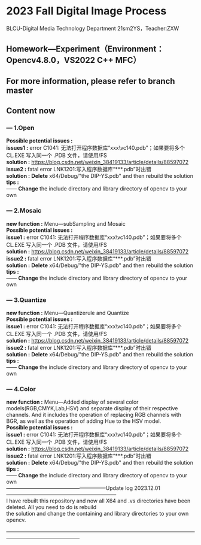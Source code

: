 # 2023 Fall Digital Image Process
BLCU-Digital Media Technology Department 21sm2YS，Teacher:ZXW
## Homework—Experiment（Environment：Opencv4.8.0，VS2022 C++ MFC）
## For more information, please refer to branch master
## Content now
### — 1.Open
**Possible potential issues :** <br />
**issues1 :** error C1041: 无法打开程序数据库“xxx\vc140.pdb”；如果要将多个 CL.EXE 写入同一个 .PDB 文件，请使用/FS<br />
**solution :** <https://blog.csdn.net/weixin_38419133/article/details/88597072><br />
**issue2 :** fatal error LNK1201:写入程序数据库“***.pdb”时出错<br />
**solution :** **Delete** x64/Debug/"the DIP-YS.pdb" and then rebuild the solution<br />
**tips :** <br />
—— **Change** the include directory and library directory of opencv to your own<br />
### — 2.Mosaic
**new function :** Menu—subSampling and Mosaic<br />
**Possible potential issues :** <br />
**issue1 :** error C1041: 无法打开程序数据库“xxx\vc140.pdb”；如果要将多个 CL.EXE 写入同一个 .PDB 文件，请使用/FS<br />
**solution :** <https://blog.csdn.net/weixin_38419133/article/details/88597072><br />
**issue2 :** fatal error LNK1201:写入程序数据库“***.pdb”时出错<br />
**solution :** **Delete** x64/Debug/"the DIP-YS.pdb" and then rebuild the solution<br />
**tips :** <br />
—— **Change** the include directory and library directory of opencv to your own<br />
### — 3.Quantize
**new function :** Menu—Quantizerule and Quantize<br />
**Possible potential issues :** <br />
**issue1 :** error C1041: 无法打开程序数据库“xxx\vc140.pdb”；如果要将多个 CL.EXE 写入同一个 .PDB 文件，请使用/FS<br />
**solution :** <https://blog.csdn.net/weixin_38419133/article/details/88597072><br />
**issue2 :** fatal error LNK1201:写入程序数据库“***.pdb”时出错<br />
**solution :** **Delete** x64/Debug/"the DIP-YS.pdb" and then rebuild the solution<br />
**tips :** <br />
—— **Change** the include directory and library directory of opencv to your own<br />
### — 4.Color
**new function :** Menu—Added display of several color models(RGB,CMYK,Lab,HSV) and separate display of their respective channels. And it includes the operation of replacing RGB channels with BGR, as well as the operation of adding Hue to the HSV model.<br />
**Possible potential issues :** <br />
**issue1 :** error C1041: 无法打开程序数据库“xxx\vc140.pdb”；如果要将多个 CL.EXE 写入同一个 .PDB 文件，请使用/FS<br />
**solution :** <https://blog.csdn.net/weixin_38419133/article/details/88597072><br />
**issue2 :** fatal error LNK1201:写入程序数据库“***.pdb”时出错<br />
**solution :** **Delete** x64/Debug/"the DIP-YS.pdb" and then rebuild the solution<br />
**tips :** <br />
—— **Change** the include directory and library directory of opencv to your own<br />
———————————————————Update log 2023.12.01—————————————————————<br />
I have rebuilt this repository and now all X64 and .vs directories have been deleted. All you need to do is rebuild<br />
the solution and change the containing and library directories to your own opencv.                                 <br />

——————————————————————————————————————————————————<br />
